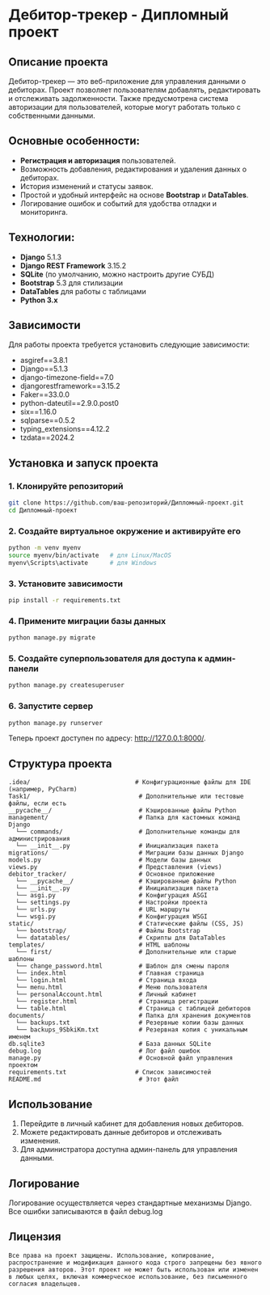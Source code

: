 # **Дебитор-трекер** - Дипломный проект

## **Описание проекта**

Дебитор-трекер — это веб-приложение для управления данными о дебиторах. Проект позволяет пользователям добавлять, редактировать и отслеживать задолженности. Также предусмотрена система авторизации для пользователей, которые могут работать только с собственными данными.

## **Основные особенности:**

- **Регистрация и авторизация** пользователей.
- Возможность добавления, редактирования и удаления данных о дебиторах.
- История изменений и статусы заявок.
- Простой и удобный интерфейс на основе **Bootstrap** и **DataTables**.
- Логирование ошибок и событий для удобства отладки и мониторинга.

## **Технологии:**

- **Django** 5.1.3
- **Django REST Framework** 3.15.2
- **SQLite** (по умолчанию, можно настроить другие СУБД)
- **Bootstrap** 5.3 для стилизации
- **DataTables** для работы с таблицами
- **Python 3.x**

## **Зависимости**

Для работы проекта требуется установить следующие зависимости:

- asgiref==3.8.1
- Django==5.1.3
- django-timezone-field==7.0
- djangorestframework==3.15.2
- Faker==33.0.0
- python-dateutil==2.9.0.post0
- six==1.16.0
- sqlparse==0.5.2
- typing_extensions==4.12.2
- tzdata==2024.2




## **Установка и запуск проекта**

### 1. Клонируйте репозиторий

```bash
git clone https://github.com/ваш-репозиторий/Дипломный-проект.git
cd Дипломный-проект
```

### 2. Создайте виртуальное окружение и активируйте его

```bash
python -m venv myenv
source myenv/bin/activate   # для Linux/MacOS
myenv\Scripts\activate      # для Windows
```
### 3. Установите зависимости

```bash
pip install -r requirements.txt
```
###  4. Примените миграции базы данных

```bash
python manage.py migrate
```

### 5. Создайте суперпользователя для доступа к админ-панели

```bash
python manage.py createsuperuser
```

### 6. Запустите сервер

```bash
python manage.py runserver
```

Теперь проект доступен по адресу: http://127.0.0.1:8000/.

## Структура проекта
```
.idea/                             # Конфигурационные файлы для IDE (например, PyCharm)
Task1/                              # Дополнительные или тестовые файлы, если есть
__pycache__/                        # Кэшированные файлы Python
management/                         # Папка для кастомных команд Django
  └── commands/                     # Дополнительные команды для администрирования
  └── __init__.py                   # Инициализация пакета
migrations/                         # Миграции базы данных Django
models.py                           # Модели базы данных
views.py                            # Представления (views)
debitor_tracker/                    # Основное приложение
  └── __pycache__/                  # Кэшированные файлы Python
  └── __init__.py                   # Инициализация пакета
  └── asgi.py                       # Конфигурация ASGI
  └── settings.py                   # Настройки проекта
  └── urls.py                       # URL маршруты
  └── wsgi.py                       # Конфигурация WSGI
static/                             # Статические файлы (CSS, JS)
  └── bootstrap/                    # Файлы Bootstrap
  └── datatables/                   # Скрипты для DataTables
templates/                          # HTML шаблоны
  └── first/                        # Дополнительные или старые шаблоны
  └── change_password.html          # Шаблон для смены пароля
  └── index.html                    # Главная страница
  └── login.html                    # Страница входа
  └── menu.html                     # Меню пользователя
  └── personalAccount.html          # Личный кабинет
  └── register.html                 # Страница регистрации
  └── table.html                    # Страница с таблицей дебиторов
documents/                          # Папка для хранения документов
  └── backups.txt                   # Резервные копии базы данных
  └── backups_9SbkiKm.txt           # Резервная копия с уникальным именем
db.sqlite3                          # База данных SQLite
debug.log                           # Лог файл ошибок
manage.py                           # Основной файл управления проектом
requirements.txt                   # Список зависимостей
README.md                           # Этот файл
```

## Использование

1. Перейдите в личный кабинет для добавления новых дебиторов.
2. Можете редактировать данные дебиторов и отслеживать изменения.
3. Для администратора доступна админ-панель для управления данными.

## Логирование

Логирование осуществляется через стандартные механизмы Django. Все ошибки записываются в файл debug.log


## Лицензия
```
Все права на проект защищены. Использование, копирование, распространение и модификация данного кода строго запрещены без явного разрешения авторов. Этот проект не может быть использован или изменен в любых целях, включая коммерческое использование, без письменного согласия владельцев.

```

